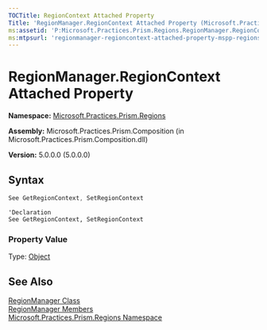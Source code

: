 ```yaml
---
TOCTitle: RegionContext Attached Property
Title: 'RegionManager.RegionContext Attached Property (Microsoft.Practices.Prism.Regions)'
ms:assetid: 'P:Microsoft.Practices.Prism.Regions.RegionManager.RegionContext'
ms:mtpsurl: 'regionmanager-regioncontext-attached-property-mspp-regions.md'
---
```


# RegionManager.RegionContext Attached Property

**Namespace:** [Microsoft.Practices.Prism.Regions](/patterns-practices/reference/mspp-regions-namespace)

**Assembly:** Microsoft.Practices.Prism.Composition (in Microsoft.Practices.Prism.Composition.dll)

**Version:** 5.0.0.0 (5.0.0.0)

## Syntax

```C#
See GetRegionContext, SetRegionContext
```

```VB
'Declaration
See GetRegionContext, SetRegionContext
```

### Property Value

Type: [Object](http://msdn.microsoft.com/en-us/library/e5kfa45b)

## See Also
[RegionManager Class](/patterns-practices/reference/regionmanager-class-mspp-regions)<br/>
[RegionManager Members](/patterns-practices/reference/regionmanager-members-mspp-regions)<br/>
[Microsoft.Practices.Prism.Regions Namespace](/patterns-practices/reference/mspp-regions-namespace)<br/>